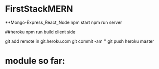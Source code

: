 # FirstStackMERN
**Mongo-Express_React_Node
npm start
npm run server

##heroku
npm run build client side

git add remote in git.heroku.com
git commit -am ''
git push heroku master


# module so far: 
